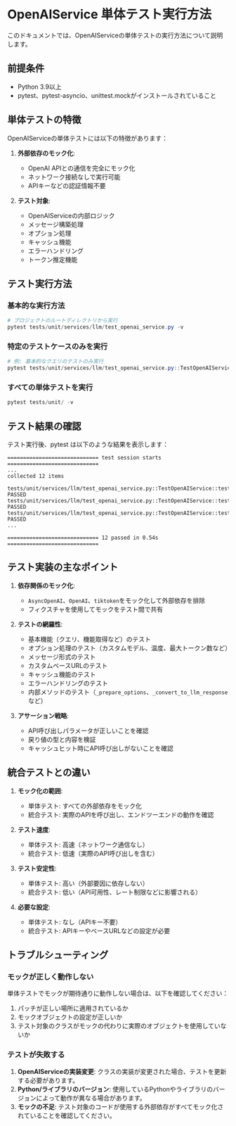 # OpenAIService 単体テスト実行方法

このドキュメントでは、OpenAIServiceの単体テストの実行方法について説明します。

## 前提条件

- Python 3.9以上
- pytest、pytest-asyncio、unittest.mockがインストールされていること

## 単体テストの特徴

OpenAIServiceの単体テストには以下の特徴があります：

1. **外部依存のモック化**:
   - OpenAI APIとの通信を完全にモック化
   - ネットワーク接続なしで実行可能
   - APIキーなどの認証情報不要

2. **テスト対象**:
   - OpenAIServiceの内部ロジック
   - メッセージ構築処理
   - オプション処理
   - キャッシュ機能
   - エラーハンドリング
   - トークン推定機能

## テスト実行方法

### 基本的な実行方法

```powershell
# プロジェクトのルートディレクトリから実行
pytest tests/unit/services/llm/test_openai_service.py -v
```

### 特定のテストケースのみを実行

```powershell
# 例: 基本的なクエリのテストのみ実行
pytest tests/unit/services/llm/test_openai_service.py::TestOpenAIService::test_query_basic -v
```

### すべての単体テストを実行

```powershell
pytest tests/unit/ -v
```

## テスト結果の確認

テスト実行後、pytest は以下のような結果を表示します：

```
============================= test session starts =============================
...
collected 12 items

tests/unit/services/llm/test_openai_service.py::TestOpenAIService::test_initialization PASSED
tests/unit/services/llm/test_openai_service.py::TestOpenAIService::test_query_basic PASSED
tests/unit/services/llm/test_openai_service.py::TestOpenAIService::test_query_with_custom_options PASSED
...

============================= 12 passed in 0.54s =============================
```

## テスト実装の主なポイント

1. **依存関係のモック化**:
   - `AsyncOpenAI`、`OpenAI`、`tiktoken`をモック化して外部依存を排除
   - フィクスチャを使用してモックをテスト間で共有

2. **テストの網羅性**:
   - 基本機能（クエリ、機能取得など）のテスト
   - オプション処理のテスト（カスタムモデル、温度、最大トークン数など）
   - メッセージ形式のテスト
   - カスタムベースURLのテスト
   - キャッシュ機能のテスト
   - エラーハンドリングのテスト
   - 内部メソッドのテスト（`_prepare_options`、`_convert_to_llm_response`など）

3. **アサーション戦略**:
   - API呼び出しパラメータが正しいことを確認
   - 戻り値の型と内容を検証
   - キャッシュヒット時にAPI呼び出しがないことを確認

## 統合テストとの違い

1. **モック化の範囲**:
   - 単体テスト: すべての外部依存をモック化
   - 統合テスト: 実際のAPIを呼び出し、エンドツーエンドの動作を確認

2. **テスト速度**:
   - 単体テスト: 高速（ネットワーク通信なし）
   - 統合テスト: 低速（実際のAPI呼び出しを含む）

3. **テスト安定性**:
   - 単体テスト: 高い（外部要因に依存しない）
   - 統合テスト: 低い（API可用性、レート制限などに影響される）

4. **必要な設定**:
   - 単体テスト: なし（APIキー不要）
   - 統合テスト: APIキーやベースURLなどの設定が必要

## トラブルシューティング

### モックが正しく動作しない

単体テストでモックが期待通りに動作しない場合は、以下を確認してください：

1. パッチが正しい場所に適用されているか
2. モックオブジェクトの設定が正しいか
3. テスト対象のクラスがモックの代わりに実際のオブジェクトを使用していないか

### テストが失敗する

1. **OpenAIServiceの実装変更**: クラスの実装が変更された場合、テストを更新する必要があります。
2. **Python/ライブラリのバージョン**: 使用しているPythonやライブラリのバージョンによって動作が異なる場合があります。
3. **モックの不足**: テスト対象のコードが使用する外部依存がすべてモック化されていることを確認してください。
